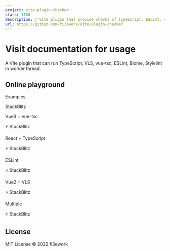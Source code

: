```yaml
---
project: vite-plugin-checker
stars: 1180
description: 💬 Vite plugin that provide checks of TypeScript, ESLint, vue-tsc, Stylelint and more.
url: https://github.com/fi3ework/vite-plugin-checker
---
```


Visit documentation for usage
=============================

A Vite plugin that can run TypeScript, VLS, vue-tsc, ESLint, Biome, Stylelint in worker thread.

Online playground
-----------------

Examples

StackBlitz

Vue3 + vue-tsc

⚡️ StackBlitz

React + TypeScript

⚡️ StackBlitz

ESLint

⚡️ StackBlitz

Vue2 + VLS

⚡️ StackBlitz

Multiple

⚡️ StackBlitz

License
-------

MIT License © 2022 fi3ework
